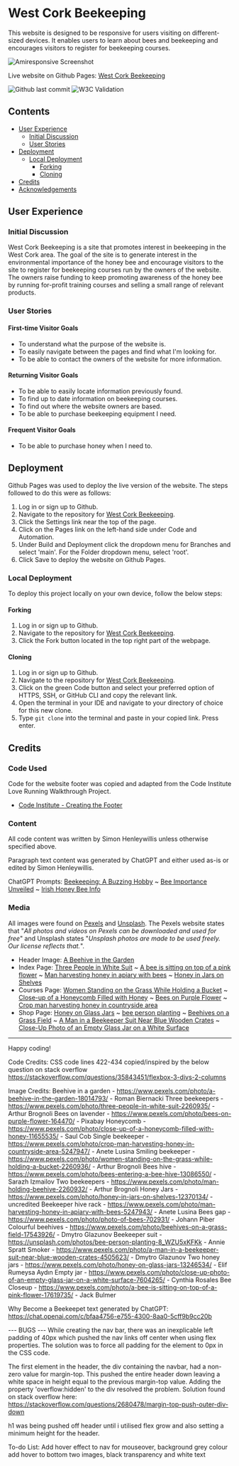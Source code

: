 # West Cork Beekeeping

This website is designed to be responsive for users visiting on different-sized devices. It enables users to learn about bees and beekeeping and encourages visitors to register for beekeeping courses.

![Amiresponsive Screenshot](placholder/directory/image.png)

Live website on Github Pages: [West Cork Beekeeping](https://simonhw.github.io/beekeeping/index)

![Github last commit](https://img.shields.io/github/last-commit/simonhw/beekeeping) 
![W3C Validation](https://img.shields.io/w3c-validation/html?targetUrl=https%3A%2F%2Fsimonhw.github.io%2Fbeekeeping%2Findex)

## Contents
- [User Experience](#User-Experience)
    - [Initial Discussion](#Initial-Discussion)
    - [User Stories](#User-Stories)
- [Deployment](#Deployment)
  - [Local Deployment](#Local-Deployment)
    - [Forking](#Forking)
    - [Cloning](#Cloning)
- [Credits](#Credits)
- [Acknowledgements](#Acknowledgements)

## User Experience

### Initial Discussion
West Cork Beekeeping is a site that promotes interest in beekeeping in the West Cork area. The goal of the site is to generate interest in the environmental importance of the honey bee and encourage visitors to the site to register for beekeeping courses run by the owners of the website. The owners raise funding to keep promoting awareness of the honey bee by running for-profit training courses and selling a small range of relevant products. 

### User Stories

#### First-time Visitor Goals
* To understand what the purpose of the website is.
* To easily navigate between the pages and find what I'm looking for.
* To be able to contact the owners of the website for more information.

#### Returning Visitor Goals
* To be able to easily locate information previously found.
* To find up to date information on beekeeping courses.
* To find out where the website owners are based.
* To be able to purchase beekeeping equipment I need.

#### Frequent Visitor Goals
* To be able to purchase honey when I need to.

## Deployment

Github Pages was used to deploy the live version of the website. The steps followed to do this were as follows:
  1. Log in or sign up to Github.
  2. Navigate to the repository for [West Cork Beekeeping](https://github.com/simonhw/beekeeping).
  3. Click the Settings link near the top of the page.
  4. Click on the Pages link on the left-hand side under Code and Automation.
  5. Under Build and Deployment click the dropdown menu for Branches and select 'main'. For the Folder dropdown menu, select 'root'.
  6. Click Save to deploy the website on Github Pages.

### Local Deployment
To deploy this project locally on your own device, follow the below steps:
#### Forking 
1. Log in or sign up to Github.
2. Navigate to the repository for [West Cork Beekeeping](https://github.com/simonhw/beekeeping).
3. Click the Fork button located in the top right part of the webpage.
#### Cloning
1. Log in or sign up to Github.
2. Navigate to the repository for [West Cork Beekeeping](https://github.com/simonhw/beekeeping).
3. Click on the green Code button and select your preferred option of HTTPS, SSH, or GitHub CLI and copy the relevant link.
4. Open the terminal in your IDE and navigate to your directory of choice for this new clone.
5. Type `git clone` into the terminal and paste in your copied link. Press enter.

## Credits

### Code Used
Code for the website footer was copied and adapted from the Code Institute Love Running Walkthrough Project.
- [Code Institute - Creating the Footer](https://github.com/Code-Institute-Solutions/love-running-v3/tree/main/3.7-creating-the-footer)

### Content
All code content was written by Simon Henleywillis unless otherwise specified above.

Paragraph text content was generated by ChatGPT and either used as-is or edited by Simon Henleywillis. 

ChatGPT Prompts: [Beekeeping: A Buzzing Hobby](https://chat.openai.com/c/bfaa4756-e755-4300-8aa0-5cff9b9cc20b) ~ [Bee Importance Unveiled](https://chat.openai.com/c/f0fd6c9d-5851-4e78-9275-83b556ab52e9) ~ [Irish Honey Bee Info](https://chat.openai.com/c/a34d83b8-4d55-42c0-b478-e94abeb4d8de)

### Media
All images were found on [Pexels](https://www.pexels.com/) and [Unsplash](https://unsplash.com/license). The Pexels website states that "*All photos and videos on Pexels can be downloaded and used for free*" and Unsplash states "*Unsplash photos are made to be used freely. Our license reflects that.*".

- Header Image: [A Beehive in the Garden](https://www.pexels.com/photo/a-beehive-in-the-garden-18014793/)
- Index Page: [Three People in White Suit](https://www.pexels.com/photo/three-people-in-white-suit-2260935/) ~ [A bee is sitting on top of a pink flower](https://www.pexels.com/photo/a-bee-is-sitting-on-top-of-a-pink-flower-17619735/) ~ [Man harvesting honey in apiary with bees](https://www.pexels.com/photo/man-harvesting-honey-in-apiary-with-bees-5247943/) ~ [Honey in Jars on Shelves](https://www.pexels.com/photo/honey-in-jars-on-shelves-12370134/)
- Courses Page: [Women Standing on the Grass While Holding a Bucket](https://www.pexels.com/photo/women-standing-on-the-grass-while-holding-a-bucket-2260936/) ~ [Close-up of a Honeycomb Filled with Honey](https://www.pexels.com/photo/close-up-of-a-honeycomb-filled-with-honey-11655535/) ~ [Bees on Purple Flower](https://www.pexels.com/photo/bees-on-purple-flower-164470/) ~ [Crop man harvesting honey in countryside area](https://www.pexels.com/photo/crop-man-harvesting-honey-in-countryside-area-5247947/)
- Shop Page: [Honey on Glass Jars](https://www.pexels.com/photo/honey-on-glass-jars-13246534/) ~ [bee person planting](https://unsplash.com/photos/bee-person-planting-8_WZU5xKFKk) ~ [Beehives on a Grass Field](https://www.pexels.com/photo/beehives-on-a-grass-field-17543926/) ~ [A Man in a Beekeeper Suit Near Blue Wooden Crates](https://www.pexels.com/photo/a-man-in-a-beekeeper-suit-near-blue-wooden-crates-4505623/) ~ [Close-Up Photo of an Empty Glass Jar on a White Surface](https://www.pexels.com/photo/close-up-photo-of-an-empty-glass-jar-on-a-white-surface-7604265/)

---

Happy coding!

Code Credits:
CSS code lines 422-434 copied/inspired by the below question on stack overflow
https://stackoverflow.com/questions/35843451/flexbox-3-divs-2-columns

Image Credits:
Beehive in a garden - https://www.pexels.com/photo/a-beehive-in-the-garden-18014793/ - Roman Biernacki
Three beekeepers - https://www.pexels.com/photo/three-people-in-white-suit-2260935/ - Arthur Brognoli
Bees on lavender - https://www.pexels.com/photo/bees-on-purple-flower-164470/ - Pixabay
Honeycomb - https://www.pexels.com/photo/close-up-of-a-honeycomb-filled-with-honey-11655535/ - Saul Cob
Single beekeeper - https://www.pexels.com/photo/crop-man-harvesting-honey-in-countryside-area-5247947/ - Anete Lusina
Smiling beekeeper - https://www.pexels.com/photo/women-standing-on-the-grass-while-holding-a-bucket-2260936/ - Arthur Brognoli
Bees hive - https://www.pexels.com/photo/bees-entering-a-bee-hive-13086550/ - Sarazh Izmailov
Two beekeepers - https://www.pexels.com/photo/man-holding-beehive-2260932/ - Arthur Brognoli
Honey Jars - https://www.pexels.com/photo/honey-in-jars-on-shelves-12370134/ - uncredited
Beekeeper hive rack - https://www.pexels.com/photo/man-harvesting-honey-in-apiary-with-bees-5247943/ - Anete Lusina
Bees gap - https://www.pexels.com/photo/photo-of-bees-702931/ - Johann Piber
Colourful beehives - https://www.pexels.com/photo/beehives-on-a-grass-field-17543926/ - Dmytro Glazunov
Beekeeper suit - https://unsplash.com/photos/bee-person-planting-8_WZU5xKFKk - Annie Spratt
Smoker - https://www.pexels.com/photo/a-man-in-a-beekeeper-suit-near-blue-wooden-crates-4505623/ - Dmytro Glazunov
Two honey jars - https://www.pexels.com/photo/honey-on-glass-jars-13246534/ - Elif Rumeysa Aydın
Empty jar - https://www.pexels.com/photo/close-up-photo-of-an-empty-glass-jar-on-a-white-surface-7604265/ - Cynthia Rosales
Bee Closeup - https://www.pexels.com/photo/a-bee-is-sitting-on-top-of-a-pink-flower-17619735/ - Jack Bulmer

Why Become a Beekeepet text generated by ChatGPT:
https://chat.openai.com/c/bfaa4756-e755-4300-8aa0-5cff9b9cc20b 

--- BUGS ---
While creating the nav bar, there was an inexplicable left padding of 40px which pushed the nav links off center when using flex properties. The solution was to force all padding for the element to 0px in the CSS code.

The first element in the header, the div containing the navbar, had a non-zero value for margin-top. This pushed the entire header down leaving a white space in height equal to the previous
margin-top value. Adding the property 'overflow:hidden' to the div resolved the problem.
Solution found on stack overflow here: https://stackoverflow.com/questions/2680478/margin-top-push-outer-div-down

h1 was being pushed off header until i utilised flex grow and also setting a minimum height for the header.

To-do List:
Add hover effect to nav for mouseover, background grey colour
add hover to bottom two images, black transparency and white text